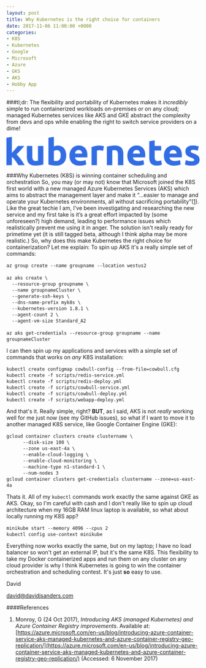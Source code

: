```yaml
---
layout: post
title: Why Kubernetes is the right choice for containers
date: 2017-11-06 11:00:00 +0000
categories:
- K8S
- Kubernetes
- Google
- Microsoft
- Azure
- GKS
- AKS
- Hobby App
---
```


###tl;dr: The flexibility and portability of Kubernetes makes it *incredibly* simple to run containerized workloads on-premises or on any cloud; managed Kubernetes services like AKS and GKE abstract the complexity from devs and ops while enabling the right to switch service providers on a dime!

![Hard disk image](/uploads/2017/11/06/k8s_blue.png)

###Why Kubernetes (K8S) is winning container scheduling and orchestration
So, you may (or may not) know that Microsoft joined the K8S first world with a new managed Azure Kubernetes Services (AKS) which aims to abstract the management layer and make it “…easier to manage and operate your Kubernetes environments, all without sacrificing portability”([1](https://azure.microsoft.com/en-us/blog/introducing-azure-container-service-aks-managed-kubernetes-and-azure-container-registry-geo-replication/)). 
Like the great techie I am, I’ve been investigating and researching the new service and my first take is it’s a great effort impacted by (some unforeseen?) high demand, leading to performance issues which realistically prevent me using it in anger. The solution isn't really ready
for primetime yet (it is still tagged beta, although I think alpha may be more realistic.)
So, why does this make Kubernetes the right choice for containerization? Let me explain:
To spin up AKS it's a really simple set of commands:
```
az group create --name groupname --location westus2

az aks create \
  --resource-group groupname \
  --name groupnameCluster \
  --generate-ssh-keys \
  --dns-name-prefix myk8s \
  --kubernetes-version 1.8.1 \
  --agent-count 2 \
  --agent-vm-size Standard_A2

az aks get-credentials --resource-group groupname --name groupnameCluster
```
I can then spin up my applications and services with a simple set of commands that works on *any* K8S installation:
```
kubectl create configmap cowbull-config --from-file=cowbull.cfg
kubectl create -f scripts/redis-service.yml
kubectl create -f scripts/redis-deploy.yml
kubectl create -f scripts/cowbull-service.yml
kubectl create -f scripts/cowbull-deploy.yml
kubectl create -f scripts/webapp-deploy.yml
```
And that's it. Really simple, right? **BUT**, as I said, AKS is not *really* working well for me just now (see my GitHub issues), so what if I want to move it to another managed K8S service, like Google Container Engine (GKE):
```
gcloud container clusters create clustername \
      --disk-size 100 \
      --zone us-east-4a \
      --enable-cloud-logging \
      --enable-cloud-monitoring \
      --machine-type n1-standard-1 \
      --num-nodes 3
gcloud container clusters get-credentials clustername --zone=us-east-4a
```
Thats it. All of my ``kubectl`` commands work exactly the same against GKE as AKS. Okay, so I'm careful with cash and I don't really like to spin up cloud architecture when my 16GB RAM linux laptop is available, so what about locally running my K8S app?
```
minikube start --memory 4096 --cpus 2
kubectl config use-context minikube
```
Everything now works exactly the same, but on my laptop; I have no load balancer so won't get an external IP, but it's the same K8S. This flexibility to take my Docker containerized apps and run them on any cluster on any cloud provider is why I think Kubernetes is going to win the container orchestration and scheduling contest. It's just **so** easy to use.

David

david@davidjsanders.com 

####References
1. Monroy, G (24 Oct 2017), *Introducing AKS (managed Kubernetes) and Azure Container Registry improvements*.
Available at: [https://azure.microsoft.com/en-us/blog/introducing-azure-container-service-aks-managed-kubernetes-and-azure-container-registry-geo-replication/](https://azure.microsoft.com/en-us/blog/introducing-azure-container-service-aks-managed-kubernetes-and-azure-container-registry-geo-replication/)
(Accessed: 6 November 2017)
